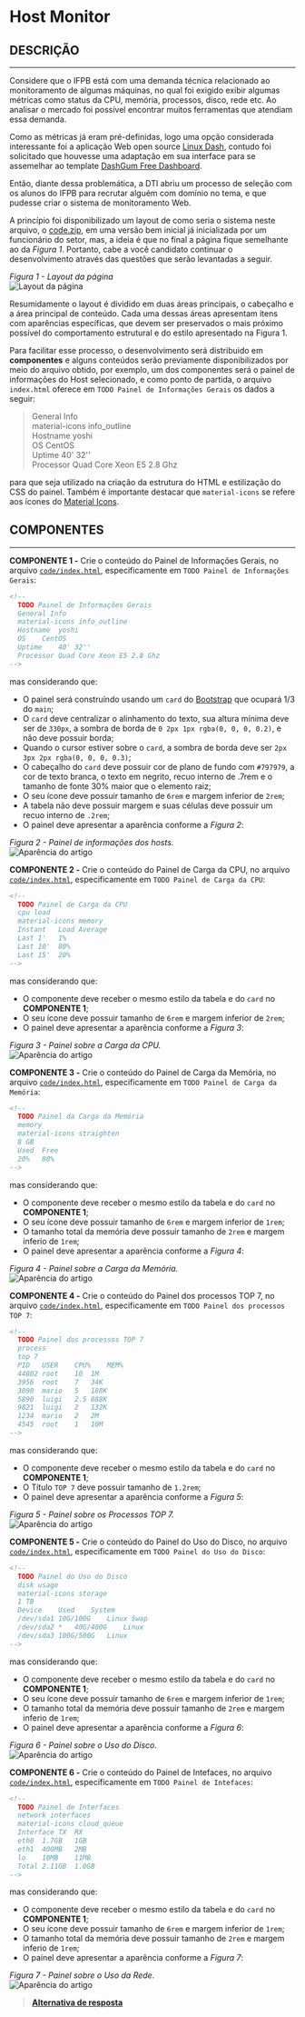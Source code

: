 # Host Monitor

## DESCRIÇÃO
---

Considere que o IFPB está com uma demanda técnica relacionado ao monitoramento de algumas máquinas, no qual foi exigido exibir algumas métricas como status da CPU, memória, processos, disco, rede etc. Ao analisar o mercado foi possível encontrar muitos ferramentas que atendiam essa demanda. 

Como as métricas já eram pré-definidas, logo uma opção considerada interessante foi a aplicação Web open source
[Linux Dash](https://github.com/afaqurk/linux-dash), contudo foi solicitado que houvesse uma adaptação em sua interface para se assemelhar ao template [DashGum Free Dashboard](http://blacktie.co/2014/07/dashgum-free-dashboard/).

Então, diante dessa problemática, a DTI abriu um processo de seleção com os alunos do IFPB para recrutar alguém com domínio no tema, e que pudesse criar o sistema de monitoramento Web.

A princípio foi disponibilizado um layout de como seria o sistema neste arquivo, o [code.zip](code.zip), em uma versão bem inicial já inicializada por um funcionário do setor, mas, a ideia é que no final a página fique semelhante ao da *Figura 1*. Portanto, cabe a você candidato continuar o desenvolvimento através das questões que serão levantadas a seguir.

*Figura 1 - Layout da página*<br>
![Layout da página](assets/dashboard.png)

Resumidamente o layout é dividido em duas áreas principais, o cabeçalho e a área principal de conteúdo. Cada uma dessas áreas apresentam itens com aparências específicas, que devem ser preservados o mais próximo possível do comportamento  estrutural e do estilo apresentado na Figura 1.

Para facilitar esse processo, o desenvolvimento será distribuido em **componentes** e alguns conteúdos serão previamente disponibilizados por meio do arquivo obtido, por exemplo, um dos componentes será o painel de informações do Host selecionado, e como ponto de partida, o arquivo `index.html` oferece em `TODO Painel de Informações Gerais` os dados a seguir:

> General Info<br>
> material-icons info_outline<br>
> Hostname	yoshi<br>
> OS	CentOS<br>
> Uptime	40' 32''<br>
> Processor	Quad Core Xeon E5 2.8 Ghz<br>

para que seja utilizado na criação da estrutura do HTML e estilização do CSS do painel. Também é importante destacar que `material-icons` se refere aos ícones do [Material Icons](https://material.io/icons/).

## COMPONENTES
---

**COMPONENTE 1 -** Crie o conteúdo do Painel de Informações Gerais, no arquivo [`code/index.html`](code/index.html), especificamente em `TODO Painel de Informações Gerais`:

```html
<!--
  TODO Painel de Informações Gerais
  General Info
  material-icons info_outline
  Hostname	yoshi
  OS	CentOS
  Uptime	40' 32''
  Processor	Quad Core Xeon E5 2.8 Ghz
-->
```

mas considerando que:

* O painel será construíndo usando um `card` do [Bootstrap](http://getbootstrap.com) que ocupará 1/3 do `main`;
* O `card` deve centralizar o alinhamento do texto, sua altura mínima deve ser de `330px`, a sombra de borda de `0 2px 1px rgba(0, 0, 0, 0.2)`, e não deve possuir borda;
* Quando o cursor estiver sobre o `card`, a sombra de borda deve ser `2px 3px 2px rgba(0, 0, 0, 0.3)`;
* O cabeçalho do `card` deve possuir cor de plano de fundo com `#797979`, a cor de texto branca, o texto em negrito,  recuo interno de .7rem e o tamanho de fonte 30% maior que o elemento raiz;
* O seu ícone deve possuir tamanho de `6rem` e margem inferior de `2rem`;
* A tabela não deve possuir margem e suas células deve possuir um recuo interno de `.2rem`;
* O painel deve apresentar a aparência conforme a *Figura 2*:

*Figura 2 - Painel de informações dos hosts.*<br>
![Aparência do artigo](assets/info.png)

**COMPONENTE 2 -** Crie o conteúdo do Painel de Carga da CPU, no arquivo [`code/index.html`](code/index.html), especificamente em `TODO Painel de Carga da CPU`:

```html
<!--
  TODO Painel de Carga da CPU
  cpu load
  material-icons memory
  Instant	Load Average
  Last 1'	1%
  Last 10'	80%
  Last 15'	20%
-->
```

mas considerando que:

* O componente deve receber o mesmo estilo da tabela e do `card` no **COMPONENTE 1**;
* O seu ícone deve possuir tamanho de `6rem` e margem inferior de `2rem`;
* O painel deve apresentar a aparência conforme a *Figura 3*:

*Figura 3 - Painel sobre a Carga da CPU.*<br>
![Aparência do artigo](assets/cpu.png)


**COMPONENTE 3 -** Crie o conteúdo do Painel de Carga da Memória, no arquivo [`code/index.html`](code/index.html), especificamente em `TODO Painel de Carga da Memória`:

```html
<!--
  TODO Painel da Carga da Memória
  memory
  material-icons straighten
  8 GB
  Used	Free
  20%	80%
-->
```

mas considerando que:

* O componente deve receber o mesmo estilo da tabela e do `card` no **COMPONENTE 1**;
* O seu ícone deve possuir tamanho de `6rem` e margem inferior de `1rem`;
* O tamanho total da memória deve possuir tamanho de `2rem` e margem inferio de `1rem`;
* O painel deve apresentar a aparência conforme a *Figura 4*:

*Figura 4 - Painel sobre a Carga da Memória.*<br>
![Aparência do artigo](assets/memory.png)

**COMPONENTE 4 -** Crie o conteúdo do Painel dos processos TOP 7, no arquivo [`code/index.html`](code/index.html), especificamente em `TODO Painel dos processos TOP 7`:

```html
<!--
  TODO Painel dos processos TOP 7
  process
  top 7
  PID	USER	CPU%	MEM%
  44802	root	10	1M
  3956	root	7	34K
  3090	mario	5	188K
  5890	luigi	2.5	888K
  9821	luigi	2	132K
  1234	mario	2	2M
  4545	root	1	10M
-->
```

mas considerando que:

* O componente deve receber o mesmo estilo da tabela e do `card` no **COMPONENTE 1**;
* O Título `TOP 7` deve possuir tamanho de `1.2rem`;
* O painel deve apresentar a aparência conforme a *Figura 5*:

*Figura 5 - Painel sobre os Processos TOP 7.*<br>
![Aparência do artigo](assets/process.png)

**COMPONENTE 5 -** Crie o conteúdo do Painel do Uso do Disco, no arquivo [`code/index.html`](code/index.html), especificamente em `TODO Painel do Uso do Disco`:

```html
<!--
  TODO Painel do Uso do Disco
  disk usage
  material-icons storage
  1 TB
  Device	Used	System
  /dev/sda1	10G/100G	Linux Swap
  /dev/sda2 *	40G/400G	Linux
  /dev/sda3	100G/500G	Linux
-->
```

mas considerando que:

* O componente deve receber o mesmo estilo da tabela e do `card` no **COMPONENTE 1**;
* O seu ícone deve possuir tamanho de `6rem` e margem inferior de `1rem`;
* O tamanho total da memória deve possuir tamanho de `2rem` e margem inferio de `1rem`;
* O painel deve apresentar a aparência conforme a *Figura 6*:

*Figura 6 - Painel sobre o Uso do Disco.*<br>
![Aparência do artigo](assets/disk.png)

**COMPONENTE 6 -** Crie o conteúdo do Painel de Intefaces, no arquivo [`code/index.html`](code/index.html), especificamente em `TODO Painel de Intefaces`:

```html
<!--
  TODO Painel de Interfaces
  network interfaces
  material-icons cloud_queue
  Interface	TX	RX
  eth0	1.7GB	1GB
  eth1	400MB	2MB
  lo	10MB	11MB
  Total	2.11GB	1.0GB
-->
```

mas considerando que:

* O componente deve receber o mesmo estilo da tabela e do `card` no **COMPONENTE 1**;
* O seu ícone deve possuir tamanho de `6rem` e margem inferior de `1rem`;
* O tamanho total da memória deve possuir tamanho de `2rem` e margem inferio de `1rem`;
* O painel deve apresentar a aparência conforme a *Figura 7*:

*Figura 7 - Painel sobre o Uso da Rede.*<br>
![Aparência do artigo](assets/network.png)

> **[Alternativa de resposta](code-response/)**